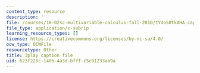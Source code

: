 ```yaml
---
content_type: resource
description: ''
file: /courses/18-02sc-multivariable-calculus-fall-2010/tYdoS0tkAHA_captions.vtt
file_type: application/x-subrip
learning_resource_types: []
license: https://creativecommons.org/licenses/by-nc-sa/4.0/
ocw_type: OCWFile
resourcetype: Other
title: 3play caption file
uid: 623f228c-1406-4a3d-bfff-c5c91233aa9a
---
```

